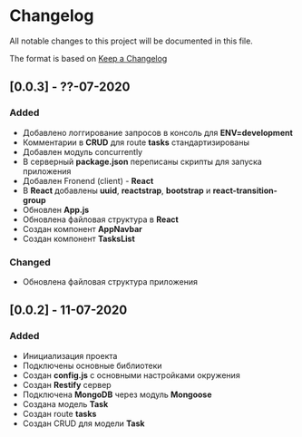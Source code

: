 # Changelog
All notable changes to this project will be documented in this file.

The format is based on [Keep a Changelog](https://keepachangelog.com/en/1.0.0/)

## [0.0.3] - ??-07-2020
### Added
- Добавлено логгирование запросов в консоль для **ENV=development**
- Комментарии в **CRUD** для route **tasks** стандартизированы
- Добавлен модуль concurrently
- В серверный **package.json** переписаны скрипты для запуска приложения
- Добавлен Fronend (client) - **React**
- В **React** добавлены **uuid**, **reactstrap**, **bootstrap** и **react-transition-group**
- Обновлен **App.js**
- Обновлена файловая структура в **React**
- Создан компонент **AppNavbar**
- Создан компонент **TasksList**

### Changed
- Обновлена файловая структура приложения

## [0.0.2] - 11-07-2020
### Added
- Инициализация проекта
- Подключены основные библиотеки
- Создан **config.js** с основными настройками окружения
- Создан **Restify** сервер
- Подключена **MongoDB** через модуль **Mongoose**
- Создана модель **Task**
- Создан route **tasks**
- Создан CRUD для модели **Task**